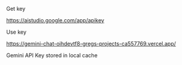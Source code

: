 
Get key

https://aistudio.google.com/app/apikey

Use key

https://gemini-chat-oihdevtf8-gregs-projects-ca557769.vercel.app/

Gemini API Key stored in local cache
